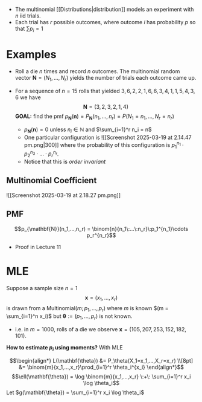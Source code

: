 - The multinomial [[Distributions|distribution]] models an experiment with $n$ iid trials. 
- Each trial has $r$ possible outcomes, where outcome $i$ has probability $p$ so that $\sum p_i = 1$

# Examples

- Roll a die $n$ times and record $n$ outcomes. The multinomial random vector $\mathbf{N} = (N_1,...,N_r)$ yields the number of trials each outcome came up.

- For a sequence of $n=15$ rolls that yielded $3,6,2,2,1,6,6,3,4,1,1,5,4,3,6$ we have
$$\mathbf{N} = (3,2,3,2,1,4)$$
	**GOAL:** find the pmf $p_{\mathbf{N}}(\mathbf{n}) = P_{\mathbf{N}}(n_1,...,n_r) = P(N_1=n_1,...,N_r = n_r)$ 
	- $p_\mathbf{N}(\mathbf{n}) = 0$ unless $n_i \in \mathbb{N}$ and $\sum_{i=1}^r n_i = n$  
	- One particular configuration is
	 ![[Screenshot 2025-03-19 at 2.14.47 pm.png|300]]
	where the probability of this configuration is $p_1^{n_1}\cdot p_2^{n_3}\cdot ... \cdot p_r^{n_r}$.
	- Notice that this is *order invariant*

## Multinomial Coefficient

![[Screenshot 2025-03-19 at 2.18.27 pm.png]]

## PMF
$$p_{\mathbf{N}}(n_1,...,n_r) = \binom{n}{n_1\:...\:n_r}\:p_1^{n_1}\cdots p_r^{n_r}$$
- Proof in Lecture 11


# MLE

 Suppose a sample size $n=1$
 $$\mathbf{x} = (x_1,...,x_r)$$
 is drawn from a $\text{Multinomial}(m;p_1,...,p_r)$ where $m$ is known $(m = \sum_{i=1}^n x_i)$ but $\mathbf{\theta}:=(p_1,...,p_r)$ is not known.

- i.e. in $m=1000$, rolls of a die we observe $\mathbf{x} = (105,207,253,152,182,101)$.

**How to estimate $p_i$ using moments?** With MLE

$$\begin{align*}
L(\mathbf{\theta}) &= P_\theta(X_1=x_1,...,X_r=x_r) \\[8pt]
&= \binom{m}{x_1,...,x_r}\prod_{i=1}^r \theta_i^{x_i}
\end{align*}$$
$$\ell(\mathbf{\theta}) = \log \binom{m}{x_1,...,x_r} \:+\: \sum_{i=1}^r x_i \log \theta_i$$
Let $g(\mathbf{\theta}) = \sum_{i=1}^r x_i \log \theta_i$
